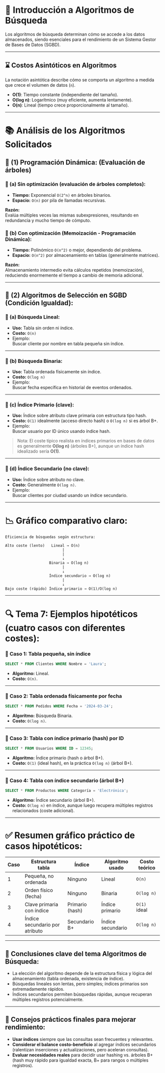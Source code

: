 
# 🔎 **Introducción a Algoritmos de Búsqueda**

Los algoritmos de búsqueda determinan cómo se accede a los datos almacenados, siendo esenciales para el rendimiento de un Sistema Gestor de Bases de Datos (SGBD).

---

## ⌛ **Costos Asintóticos en Algoritmos**

La notación asintótica describe cómo se comporta un algoritmo a medida que crece el volumen de datos (`n`).

- **O(1)**: Tiempo constante (independiente del tamaño).
- **O(log n)**: Logarítmico (muy eficiente, aumenta lentamente).
- **O(n)**: Lineal (tiempo crece proporcionalmente al tamaño).

---

# 📚 **Análisis de los Algoritmos Solicitados**

## 📍 **(1) Programación Dinámica: (Evaluación de árboles)**

### 🔸 (a) Sin optimización (evaluación de árboles completos):

- **Tiempo:** Exponencial `O(2^n)` en árboles binarios.
- **Espacio:** `O(n)` por pila de llamadas recursivas.

**Razón:**  
Evalúa múltiples veces las mismas subexpresiones, resultando en redundancia y mucho tiempo de cómputo.

### 🔸 (b) Con optimización (Memoización - Programación Dinámica):

- **Tiempo:** Polinómico `O(n^2)` o mejor, dependiendo del problema.
- **Espacio:** `O(n^2)` por almacenamiento en tablas (generalmente matrices).

**Razón:**  
Almacenamiento intermedio evita cálculos repetidos (memoización), reduciendo enormemente el tiempo a cambio de memoria adicional.

---

## 📍 **(2) Algoritmos de Selección en SGBD (Condición Igualdad):**

### 🔸 **(a) Búsqueda Lineal:**

- **Uso:** Tabla sin orden ni índice.
- **Costo:** `O(n)`
- Ejemplo:  
  Buscar cliente por nombre en tabla pequeña sin índice.

---

### 🔸 **(b) Búsqueda Binaria:**

- **Uso:** Tabla ordenada físicamente sin índice.
- **Costo:** `O(log n)`
- Ejemplo:  
  Buscar fecha específica en historial de eventos ordenados.

---

### 🔸 **(c) Índice Primario (clave):**

- **Uso:** Índice sobre atributo clave primaria con estructura tipo hash.
- **Costo:** `O(1)` idealmente (acceso directo hash) o `O(log n)` si es árbol B+.
- Ejemplo:  
  Buscar usuario por ID único usando índice hash.

> Nota: El coste típico realista en índices primarios en bases de datos es generalmente **O(log n)** (árboles B+), aunque un índice hash idealizado sería **O(1)**.

---

### 🔸 **(d) Índice Secundario (no clave):**

- **Uso:** Índice sobre atributo no clave.
- **Costo:** Generalmente `O(log n)`.
- Ejemplo:  
  Buscar clientes por ciudad usando un índice secundario.

---

# 📉 **Gráfico comparativo claro:**

```plaintext
Eficiencia de búsquedas según estructura:

Alto coste (lento)   Lineal → O(n)
                          |
                          |
                          ↓
                    Binaria → O(log n)
                          |
                          ↓
                    Índice secundario → O(log n)
                          |
                          ↓
Bajo coste (rápido) Índice primario → O(1)/O(log n)
```

---

# 🔍 **Tema 7: Ejemplos hipotéticos (cuatro casos con diferentes costes):**

### 📌 **Caso 1: Tabla pequeña, sin índice**

```sql
SELECT * FROM Clientes WHERE Nombre = 'Laura';
```
- **Algoritmo:** Lineal.
- **Costo:** `O(n)`.

---

### 📌 **Caso 2: Tabla ordenada físicamente por fecha**

```sql
SELECT * FROM Pedidos WHERE Fecha = '2024-03-24';
```
- **Algoritmo:** Búsqueda Binaria.
- **Costo:** `O(log n)`.

---

### 📌 **Caso 3: Tabla con índice primario (hash) por ID**

```sql
SELECT * FROM Usuarios WHERE ID = 12345;
```
- **Algoritmo:** Índice primario (hash o árbol B+).
- **Costo:** `O(1)` (ideal hash), en la práctica `O(log n)` (árbol B+).

---

### 📌 **Caso 4: Tabla con índice secundario (árbol B+)**

```sql
SELECT * FROM Productos WHERE Categoría = 'Electrónica';
```
- **Algoritmo:** Índice secundario (árbol B+).
- **Costo:** `O(log n)` en índice, aunque luego recupera múltiples registros relacionados (coste adicional).

---

# ✅ **Resumen gráfico práctico de casos hipotéticos:**

| Caso | Estructura tabla                 | Índice         | Algoritmo usado | Costo teórico |
|------|----------------------------------|----------------|-----------------|---------------|
| 1    | Pequeña, no ordenada             | Ninguno        | Lineal          | `O(n)`        |
| 2    | Orden físico (fecha)             | Ninguno        | Binaria         | `O(log n)`    |
| 3    | Clave primaria con índice        | Primario (hash)| Índice primario | `O(1)` ideal  |
| 4    | Índice secundario por atributo   | Secundario B+  | Índice secundario| `O(log n)`   |

---

## 📌 **Conclusiones clave del tema Algoritmos de Búsqueda:**

- La elección del algoritmo depende de la estructura física y lógica del almacenamiento (tabla ordenada, existencia de índice).
- Búsquedas lineales son lentas, pero simples; índices primarios son extremadamente rápidos.
- Índices secundarios permiten búsquedas rápidas, aunque recuperan múltiples registros potencialmente.

---

## 🎯 **Consejos prácticos finales para mejorar rendimiento:**

- **Usar índices** siempre que las consultas sean frecuentes y relevantes.
- **Considerar el balance costo-beneficio** al agregar índices secundarios (ralentizan inserciones y actualizaciones, pero aceleran consultas).
- **Evaluar necesidades reales** para decidir usar hashing vs. árboles B+ (hash muy rápido para igualdad exacta, B+ para rangos o múltiples registros).

